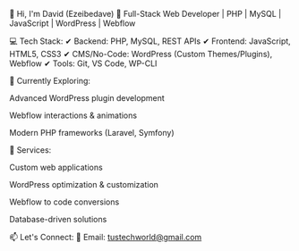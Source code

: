 👋 Hi, I'm David (Ezeibedave)
🚀 Full-Stack Web Developer | PHP | MySQL | JavaScript | WordPress | Webflow

💻 Tech Stack:
✔ Backend: PHP, MySQL, REST APIs
✔ Frontend: JavaScript, HTML5, CSS3
✔ CMS/No-Code: WordPress (Custom Themes/Plugins), Webflow
✔ Tools: Git, VS Code, WP-CLI

🌱 Currently Exploring:

Advanced WordPress plugin development

Webflow interactions & animations

Modern PHP frameworks (Laravel, Symfony)

💼 Services:

Custom web applications

WordPress optimization & customization

Webflow to code conversions

Database-driven solutions

📫 Let's Connect:
📧 Email: tustechworld@gmail.com
